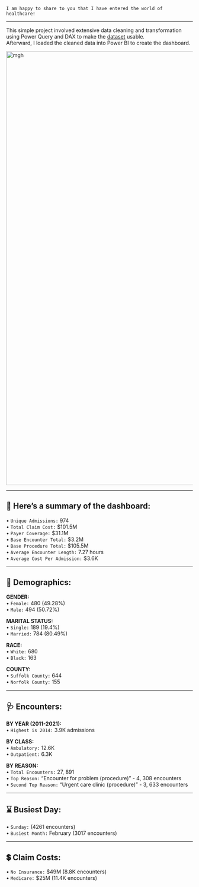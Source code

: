 `I am happy to share to you that I have entered the world of healthcare!`  

---

This simple project involved extensive data cleaning and transformation using Power Query and DAX to make the [dataset](https://github.com/abertpaat28/Healthcare-Analytics-at-MGH-with-Power-Query-and-Power-BI/blob/main/Hospital%2BPatient%2BRecords.zip) usable.  
Afterward, I loaded the cleaned data into Power BI to create the dashboard.

<img width="1170" alt="mgh" src="https://github.com/user-attachments/assets/f9a78b23-604d-44f2-ada5-60b2e09d2613">

---
## 📘 Here’s a summary of the dashboard:  
•	`Unique Admissions:` 974  
•	`Total Claim Cost:` $101.5M  
•	`Payer Coverage:` $31.1M  
•	`Base Encounter Total:` $3.2M  
•	`Base Procedure Total:` $105.5M  
•	`Average Encounter Length:` 7.27 hours  
•	`Average Cost Per Admission:` $3.6K  

---
## 👤 Demographics:  
**GENDER:**  
•	`Female:` 480 (49.28%)  
•	`Male:` 494 (50.72%)  

**MARITAL STATUS:**  
•	`Single:` 189 (19.4%)  
•	`Married:` 784 (80.49%)  

**RACE:**  
•	`White:` 680  
•	`Black:` 163  

**COUNTY:**  
•	`Suffolk County:` 644  
•	`Norfolk County:` 155  

---
## 🩺 Encounters:  
**BY YEAR (2011-2021):**  
•	`Highest is 2014:` 3.9K admissions

**BY CLASS:**  
•	`Ambulatory:` 12.6K  
•	`Outpatient:` 6.3K  

**BY REASON:**  
•	`Total Encounters:` 27, 891  
•	`Top Reason:` “Encounter for problem (procedure)” - 4, 308 encounters  
•	`Second Top Reason:` “Urgent care clinic (procedure)” - 3, 633 encounters  


---
## ⌛ Busiest Day:  
•	`Sunday:` (4261 encounters)  
•	`Busiest Month:` February (3017 encounters)  


---
## 💲 Claim Costs:  
•	`No Insurance:` $49M (8.8K encounters)  
•	`Medicare:` $25M (11.4K encounters)  



